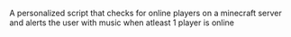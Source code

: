 A personalized script that checks for online players on a minecraft server and alerts the user with music when atleast 1 player is online
